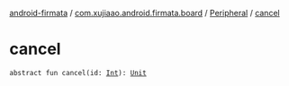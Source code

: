 [android-firmata](../../index.md) / [com.xujiaao.android.firmata.board](../index.md) / [Peripheral](index.md) / [cancel](./cancel.md)

# cancel

`abstract fun cancel(id: `[`Int`](https://kotlinlang.org/api/latest/jvm/stdlib/kotlin/-int/index.html)`): `[`Unit`](https://kotlinlang.org/api/latest/jvm/stdlib/kotlin/-unit/index.html)